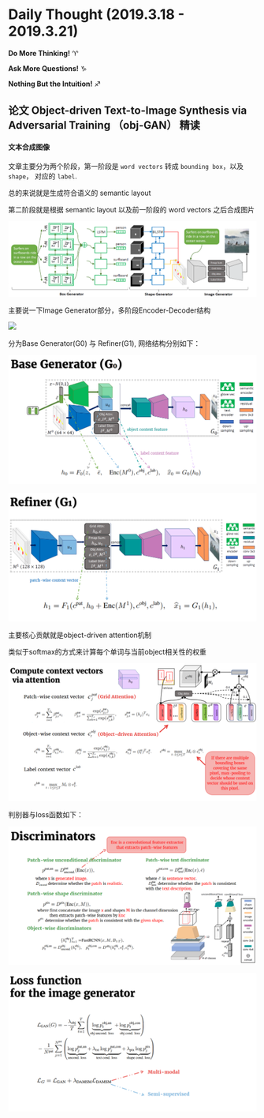 # Daily Thought (2019.3.18 - 2019.3.21)
**Do More Thinking!** ♈ 

**Ask More Questions!** ♑

**Nothing But the Intuition!** ♐

## 论文 Object-driven Text-to-Image Synthesis via Adversarial Training （obj-GAN） 精读

#### 文本合成图像

文章主要分为两个阶段，第一阶段是 `word vectors` 转成 `bounding box`，以及 `shape`， 对应的 `label`.

总的来说就是生成符合语义的 semantic layout

第二阶段就是根据 semantic layout 以及前一阶段的 word vectors 之后合成图片

![](__pics/obj-gan-1.png)

主要说一下Image Generator部分，多阶段Encoder-Decoder结构

![](__pics/obj-gan-2.png)

分为Base Generator(G0) 与 Refiner(G1), 网络结构分别如下：

![](__pics/obj-gan-3-1.png)

![](__pics/obj-gan-3-2.png)

主要核心贡献就是object-driven attention机制

类似于softmax的方式来计算每个单词与当前object相关性的权重

![](__pics/obj-gan-4.png)

判别器与loss函数如下：

![](__pics/obj-gan-5.png)

![](__pics/obj-gan-6.png)
